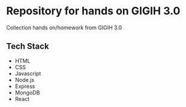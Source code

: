 # Repository for hands on GIGIH 3.0
Collection hands on/homework from GIGIH 3.0

## Tech Stack
- HTML
- CSS
- Javascript
- Node.js
- Express
- MongoDB
- React
